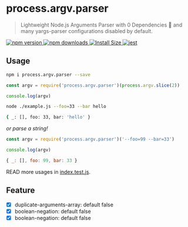 # process.argv.parser

> Lightweight Node.js Arguments Parser with 0 Dependencies 🚀 and many yargs-parser configurations disabled by default.

<p>
  <a href="https://www.npmjs.com/package/process.argv.parser">
    <img src="https://img.shields.io/npm/v/process.argv.parser.svg" alt="npm version" />
  </a>
  <a href="https://www.npmjs.com/package/process.argv.parser">
    <img src="https://img.shields.io/npm/dm/process.argv.parser.svg" alt="npm downloads" />
  </a>
  <a href="https://packagephobia.now.sh/result?p=process.argv.parser" rel="nofollow">
    <img src="https://packagephobia.now.sh/badge?p=process.argv.parser" alt="Install Size">
  </a>
  <a href="https://github.com/legend80s/process.argv.parser/blob/master/test/index.test.js">
    <img src="https://badgen.net/badge/passed/jest/green" alt="jest" />
  </a>
</p>

## Usage

```sh
npm i process.argv.parser --save
```

```javascript
const argv = require('process.argv.parser')(process.argv.slice(2))

console.log(argv)
```

```sh
node ./example.js --foo=33 --bar hello

{ _: [], foo: 33, bar: 'hello' }
```

*or parse a string!*

```javascript
const argv = require('process.argv.parser')('--foo=99 --bar=33')

console.log(argv)
```

```javascript
{ _: [], foo: 99, bar: 33 }
```

READ more usages in [index.test.js](https://github.com/legend80s/process.argv.parser/blob/master/test/index.test.js).

## Feature

- [x] duplicate-arguments-array: default false
- [x] boolean-negation: default false
- [x] boolean-negation: default false
